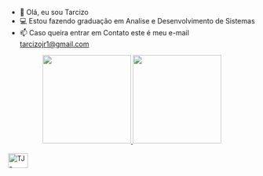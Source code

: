 - 👋 Olá, eu sou Tarcizo 
- 💻 Estou fazendo graduação em Analise e Desenvolvimento de Sistemas
- 📫 Caso queira entrar em Contato este é meu e-mail tarcizojr1@gmail.com

<div align="center">
  <a href="https://github.com/tarcizojr">
  <img height="180em" src="https://github-readme-stats.vercel.app/api?username=tarcizojr&show_icons=true&theme=dark&include_all_commits=true&count_private=true"/>
  <img height="180em" src="https://github-readme-stats.vercel.app/api/top-langs/?username=tarcizojr&layout=compact&langs_count=7&theme=dark"/>
</div>
  
<div style="display: inline_block"><br>
  
  <img align="center" alt="TJ-Python" height="30" width="40" src="https://user-images.githubusercontent.com/62778670/141026924-9afb6d75-2e8c-48e2-a12d-28b60e75c522.png">

</div>
  
